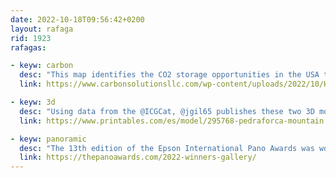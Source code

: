```yaml
---
date: 2022-10-18T09:56:42+0200
layout: rafaga
rid: 1923
rafagas:

- keyw: carbon
  desc: "This map identifies the CO2 storage opportunities in the USA to achieve the country's climate objectives on decarbonization"
  link: https://www.carbonsolutionsllc.com/wp-content/uploads/2022/10/HydrogenHubs-CO2StorageOpportunities.png

- keyw: 3d
  desc: "Using data from the @ICGCat, @jgil65 publishes these two 3D models of the Pedraforca mountain at 1:50000 and 1:25000 scale, ready for printing"
  link: https://www.printables.com/es/model/295768-pedraforca-mountain

- keyw: panoramic
  desc: "The 13th edition of the Epson International Pano Awards was won by Jinyi He, from China, with a great picture of the Dushanzi Grand Canyon"
  link: https://thepanoawards.com/2022-winners-gallery/
---
```

